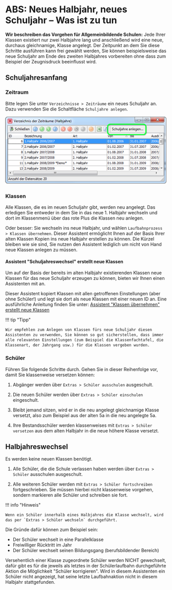 # ABS: Neues Halbjahr, neues Schuljahr – Was ist zu tun

**Wir beschreiben das Vorgehen für Allgemeinbildende Schulen:**
Jede Ihrer Klassen existiert nur zwei Halbjahre lang und anschließend wird eine neue, durchaus gleichnamige, Klasse angelegt. Der Zeitpunkt an dem Sie diese Schritte ausführen kann frei gewählt werden, Sie können beispielsweise das neue Schuljahr am Ende des zweiten Halbjahres vorbereiten ohne dass zum Beispiel der Zeugnisdruck beeinflusst wird.

## Schuljahresanfang

### Zeitraum

Bitte legen Sie unter `Verzeichnisse > Zeiträume` ein neues Schuljahr an. Dazu verwenden Sie die Schaltfläche `Schuljahre anlegen`.

![Schaltfläche zum Anlegen eines neuen Schuljahres](../images/dialog-zeitraeumeverz-neu.png)

### Klassen

Alle Klassen, die es im neuen Schuljahr gibt, werden neu angelegt. Das erledigen Sie entweder in dem Sie in das neue 1. Halbjahr wechseln und dort im Klassenmenü über das rote Plus die Klassen neu anlegen. 

Oder besser: Sie wechseln ins neue Halbjahr, und wählen `Laufbahnprozess > Klassen übernehmen`. Dieser Assistent ermöglicht Ihnen auf der Basis Ihrer alten Klassen Kopien ins neue Halbjahr erstellen zu können. Die Kürzel bleiben wie sie sind, Sie nutzen den Assistent lediglich um nicht von Hand neue Klassen anlegen zu müssen.

#### Assistent "Schuljahreswechsel" erstellt neue Klassen

Um auf der Basis der bereits im  alten Halbjahr existierenden Klassen neue Klassen für das neue Schuljahr erzeugen zu können, bieten wir Ihnen einen Assistenten mit an.

Dieser Assistent kopiert Klassen mit allen getroffenen Einstellungen (aber ohne Schüler!)  und legt sie dort als neue Klassen mit einer neuen ID an. Eine ausführliche Anleitung finden Sie unter: [Assistent "Klassen übernehmen" erstellt neue Klassen](https://doc.magellan7.stueber.de/schulverwaltung/howto/schuljahreswechsel/#assistent-klassen-ubernehmen-erstellt-neue-klassen)

!!! tip "Tipp"

    Wir empfehlen zum Anlegen von Klassen fürs neue Schuljahr diesen Assistenten zu verwenden, Sie können so gut sicherstellen, dass immer alle relevanten Einstellungen (zum Beispiel die Klassenfachtafel, die Klassenart, der Jahrgang usw.) für die Klassen vergeben wurden.

### Schüler

Führen Sie folgende Schritte durch. Gehen Sie in dieser Reihenfolge vor, damit Sie klassenweise versetzen können:

1. Abgänger werden über `Extras > Schüler ausschulen` ausgeschult.

2. Die neuen Schüler werden über `Extras > Schüler einschulen` eingeschult.

3. Bleibt jemand sitzen, wird er in die neu angelegt gleichnamige Klasse versetzt, also zum Beispiel aus der alten 5a in die neu angelegte 5a.

4. Ihre Bestandsschüler werden klassenweises mit `Extras > Schüler versetzen` aus dem alten Halbjahr in die neue höhere Klasse versetzt.

## Halbjahreswechsel

Es werden keine neuen Klassen benötigt.

1. Alle Schüler, die die Schule verlassen haben werden über `Extras > Schüler` ausschulen ausgeschult.

2. Alle weiteren Schüler werden mit `Extras > Schüler fortschreiben` fortgeschrieben. Sie müssen hierbei nicht klassenweise vorgehen, sondern markieren alle Schüler und schreiben sie fort.

!!! info "Hinweis"

    Wenn ein Schüler innerhalb eines Halbjahres die Klasse wechselt, wird das per `Extras > Schüler wechseln` durchgeführt. 

Die Gründe dafür können zum Beispiel sein:

* Der Schüler wechselt in eine Parallelklasse
*  Freiwilliger Rücktritt im Jahr
* Der Schüler wechselt seinen Bildungsgang (berufsbildender Bereich)
  
Versehentlich einer Klasse zugeordnete Schüler werden NICHT gewechselt, dafür gibt es für die jeweils als letztes in der Schülerlaufbahn durchgeführte Aktion die Möglichkeit "Schüler korrigieren". Wird in diesem Assistenten ein Schüler nicht angezeigt, hat seine letzte Laufbahnaktion nicht in diesem Halbjahr stattgefunden.
